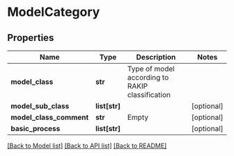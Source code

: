 # ModelCategory

## Properties
Name | Type | Description | Notes
------------ | ------------- | ------------- | -------------
**model_class** | **str** | Type of model according to RAKIP classification | 
**model_sub_class** | **list[str]** |  | [optional] 
**model_class_comment** | **str** | Empty | [optional] 
**basic_process** | **list[str]** |  | [optional] 

[[Back to Model list]](../README.md#documentation-for-models) [[Back to API list]](../README.md#documentation-for-api-endpoints) [[Back to README]](../README.md)

